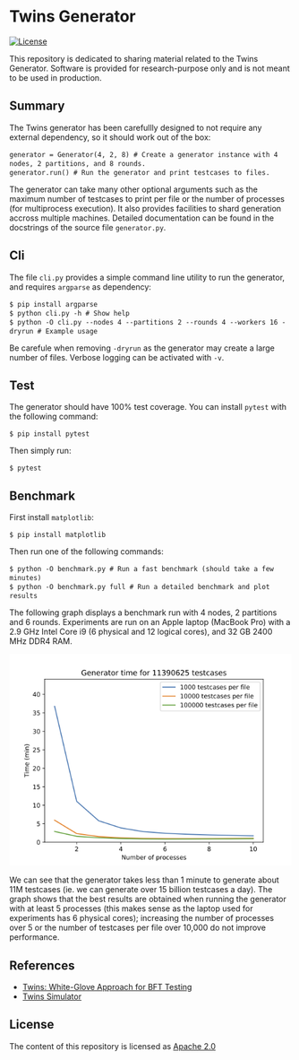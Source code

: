 # Twins Generator
[![License](https://img.shields.io/badge/license-Apache-green.svg)](LICENSE.md)

This repository is dedicated to sharing material related to the Twins Generator. Software is provided for research-purpose only and is not meant to be used in production.

## Summary
The Twins generator has been carefullly designed to not require any external dependency, so it should work out of the box:
```
generator = Generator(4, 2, 8) # Create a generator instance with 4 nodes, 2 partitions, and 8 rounds.
generator.run() # Run the generator and print testcases to files.
```
The generator can take many other optional arguments such as the maximum number of testcases to print per file or the number of processes (for multiprocess execution). It also provides facilities to shard generation accross multiple machines. Detailed documentation can be found in the docstrings of the source file `generator.py`.

## Cli
The file `cli.py` provides a simple command line utility to run the generator, and requires `argparse` as dependency:
```
$ pip install argparse
$ python cli.py -h # Show help
$ python -O cli.py --nodes 4 --partitions 2 --rounds 4 --workers 16 -dryrun # Example usage
```
Be carefule when removing `-dryrun` as the generator may create a large number of files. Verbose logging can be activated with `-v`.

## Test
The generator should have 100% test coverage. You can install `pytest` with the following command:
```
$ pip install pytest
```
Then simply run:
```
$ pytest
```

## Benchmark
First install `matplotlib`:
```
$ pip install matplotlib
```
Then run one of the following commands:
```
$ python -O benchmark.py # Run a fast benchmark (should take a few minutes)
$ python -O benchmark.py full # Run a detailed benchmark and plot results
```
The following graph displays a benchmark run with 4 nodes, 2 partitions and 6 rounds. Experiments are run on an Apple laptop (MacBook Pro) with a 2.9 GHz Intel Core i9 (6 physical and 12 logical cores), and 32 GB 2400 MHz DDR4 RAM.

![benchmark](generator-11390625.png)

We can see that the generator takes less than 1 minute to generate about 11M testcases (ie. we can generate over 15 billion testcases a day).
The graph shows that the best results are obtained when running the generator with at least 5 processes (this makes sense as the laptop used for experiments has 6 physical cores); increasing the number of processes over 5 or the number of testcases per file over 10,000 do not improve performance.

## References
* [Twins: White-Glove Approach for BFT Testing](https://arxiv.org/abs/2004.10617)
* [Twins Simulator](https://github.com/asonnino/twins-simulator)

## License
The content of this repository is licensed as [Apache 2.0](https://github.com/asonnino/twins-generator/blob/master/LICENSE)


